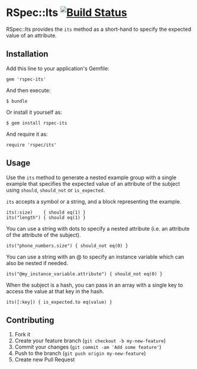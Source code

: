 # RSpec::Its [![Build Status](https://travis-ci.org/rspec/rspec-its.png)](https://travis-ci.org/rspec/rspec-its)

RSpec::Its provides the `its` method as a short-hand to specify the expected value of an attribute.

## Installation

Add this line to your application's Gemfile:

    gem 'rspec-its'

And then execute:

    $ bundle

Or install it yourself as:

    $ gem install rspec-its

And require it as:

    require 'rspec/its'

## Usage

Use the `its` method to generate a nested example group with
a single example that specifies the expected value of an attribute of the
subject using `should`, `should_not` or `is_expected`.

`its` accepts a symbol or a string, and a block representing the example.

    its(:size)    { should eq(1) }
    its("length") { should eq(1) }

You can use a string with dots to specify a nested attribute (i.e. an
attribute of the attribute of the subject).

    its("phone_numbers.size") { should_not eq(0) }

You can use a string with an @ to specify an instance variable which can also be nested if needed.

    its("@my_instance_variable.attribute") { should_not eq(0) }

When the subject is a hash, you can pass in an array with a single key to
access the value at that key in the hash.

    its([:key]) { is_expected.to eq(value) }

## Contributing

1. Fork it
2. Create your feature branch (`git checkout -b my-new-feature`)
3. Commit your changes (`git commit -am 'Add some feature'`)
4. Push to the branch (`git push origin my-new-feature`)
5. Create new Pull Request
